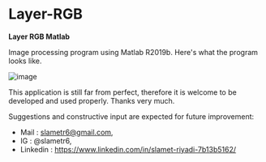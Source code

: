 # Layer-RGB
**Layer RGB Matlab**

Image processing program using Matlab R2019b. Here's what the program looks like.

![image](https://user-images.githubusercontent.com/53107522/128503514-a5c9572d-b3f1-434f-b36e-cce2cc32323a.png)

This application is still far from perfect, therefore it is welcome to be developed and used properly. Thanks very much.

Suggestions and constructive input are expected for future improvement: 
* Mail : slametr6@gmail.com, 
* IG : @slametr6, 
* Linkedin : https://www.linkedin.com/in/slamet-riyadi-7b13b5162/
